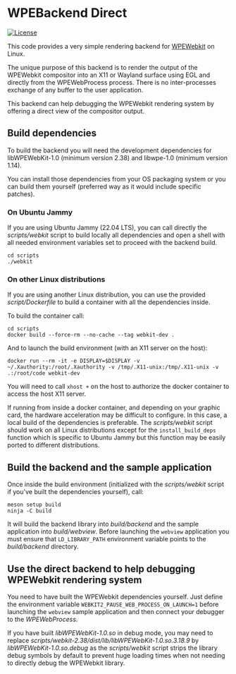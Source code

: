 # WPEBackend Direct

[![License](https://img.shields.io/badge/License-BSD_2--Clause-orange.svg)](./LICENSE)

This code provides a very simple rendering backend for
[WPEWebkit](https://wpewebkit.org/) on Linux.

The unique purpose of this backend is to render the output of the WPEWebkit
compositor into an X11 or Wayland surface using EGL and directly from the
WPEWebProcess process. There is no inter-processes exchange of any buffer to
the user application.

This backend can help debugging the WPEWebkit rendering system by offering a
direct view of the compositor output.

## Build dependencies

To build the backend you will need the development dependencies for
libWPEWebKit-1.0 (minimum version 2.38) and libwpe-1.0 (minimum version 1.14).

You can install those dependencies from your OS packaging system or you can
build them yourself (preferred way as it would include specific patches).

### On Ubuntu Jammy

If you are using Ubuntu Jammy (22.04 LTS), you can call directly the
*scripts/webkit* script to build locally all dependencies and open a shell with
all needed environment variables set to proceed with the backend build.

```shell
cd scripts
./webkit
```

### On other Linux distributions

If you are using another Linux distribution, you can use the provided
*script/Dockerfile* to build a container with all the dependencies inside.

To build the container call:

```shell
cd scripts
docker build --force-rm --no-cache --tag webkit-dev .
```

And to launch the build environment (with an X11 server on the host):

```shell
docker run --rm -it -e DISPLAY=$DISPLAY -v ~/.Xauthority:/root/.Xauthority -v /tmp/.X11-unix:/tmp/.X11-unix -v .:/root/code webkit-dev
```

You will need to call `xhost +` on the host to authorize the docker container
to access the host X11 server.

If running from inside a docker container, and depending on your graphic card,
the hardware acceleration may be difficult to configure. In this case, a local
build of the dependencies is preferable. The *scripts/webkit* script should
work on all Linux distributions except for the `install_build_deps` function
which is specific to Ubuntu Jammy but this function may be easily ported to
different distributions.

## Build the backend and the sample application

Once inside the build environment (initialized with the *scripts/webkit*
script if you've built the dependencies yourself), call:

```shell
meson setup build
ninja -C build
```

It will build the backend library into *build/backend* and the sample
application into *build/webview*. Before launching the `webview` application
you must ensure that `LD_LIBRARY_PATH` environment variable points to the
*build/backend* directory.

## Use the direct backend to help debugging WPEWebkit rendering system

You need to have built the WPEWebkit dependencies yourself. Just define the
environment variable `WEBKIT2_PAUSE_WEB_PROCESS_ON_LAUNCH=1` before launching
the `webview` sample application and then connect your debugger to the
*WPEWebProcess*.

If you have built *libWPEWebKit-1.0.so* in debug mode, you may need to replace
*scripts/webkit-2.38/dist/lib/libWPEWebKit-1.0.so.3.18.9* by
*libWPEWebKit-1.0.so.debug* as the *scripts/webkit* script strips the library
debug symbols by default to prevent huge loading times when not needing to
directly debug the WPEWebkit library.
